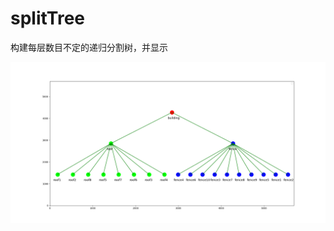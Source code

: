# splitTree
构建每层数目不定的递归分割树，并显示

![image](https://github.com/primegong/splitTree/blob/master/images/splitTree.png)

